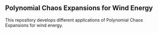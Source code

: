 Polynomial Chaos Expansions for Wind Energy
-------------------------------------------


This repository develops different applications of Polynomial Chaos Expansions for wind energy.
